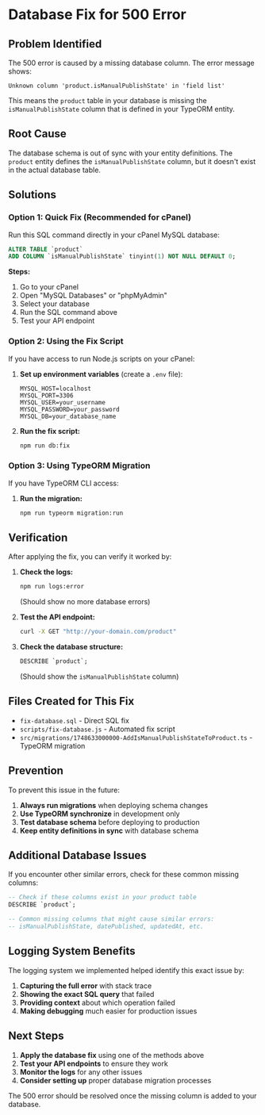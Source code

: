 # Database Fix for 500 Error

## Problem Identified

The 500 error is caused by a missing database column. The error message shows:

```
Unknown column 'product.isManualPublishState' in 'field list'
```

This means the `product` table in your database is missing the `isManualPublishState` column that is defined in your TypeORM entity.

## Root Cause

The database schema is out of sync with your entity definitions. The `product` entity defines the `isManualPublishState` column, but it doesn't exist in the actual database table.

## Solutions

### Option 1: Quick Fix (Recommended for cPanel)

Run this SQL command directly in your cPanel MySQL database:

```sql
ALTER TABLE `product`
ADD COLUMN `isManualPublishState` tinyint(1) NOT NULL DEFAULT 0;
```

**Steps:**

1. Go to your cPanel
2. Open "MySQL Databases" or "phpMyAdmin"
3. Select your database
4. Run the SQL command above
5. Test your API endpoint

### Option 2: Using the Fix Script

If you have access to run Node.js scripts on your cPanel:

1. **Set up environment variables** (create a `.env` file):

   ```env
   MYSQL_HOST=localhost
   MYSQL_PORT=3306
   MYSQL_USER=your_username
   MYSQL_PASSWORD=your_password
   MYSQL_DB=your_database_name
   ```

2. **Run the fix script:**
   ```bash
   npm run db:fix
   ```

### Option 3: Using TypeORM Migration

If you have TypeORM CLI access:

1. **Run the migration:**
   ```bash
   npm run typeorm migration:run
   ```

## Verification

After applying the fix, you can verify it worked by:

1. **Check the logs:**

   ```bash
   npm run logs:error
   ```

   (Should show no more database errors)

2. **Test the API endpoint:**

   ```bash
   curl -X GET "http://your-domain.com/product"
   ```

3. **Check the database structure:**
   ```sql
   DESCRIBE `product`;
   ```
   (Should show the `isManualPublishState` column)

## Files Created for This Fix

- `fix-database.sql` - Direct SQL fix
- `scripts/fix-database.js` - Automated fix script
- `src/migrations/1748633000000-AddIsManualPublishStateToProduct.ts` - TypeORM migration

## Prevention

To prevent this issue in the future:

1. **Always run migrations** when deploying schema changes
2. **Use TypeORM synchronize** in development only
3. **Test database schema** before deploying to production
4. **Keep entity definitions in sync** with database schema

## Additional Database Issues

If you encounter other similar errors, check for these common missing columns:

```sql
-- Check if these columns exist in your product table
DESCRIBE `product`;

-- Common missing columns that might cause similar errors:
-- isManualPublishState, datePublished, updatedAt, etc.
```

## Logging System Benefits

The logging system we implemented helped identify this exact issue by:

1. **Capturing the full error** with stack trace
2. **Showing the exact SQL query** that failed
3. **Providing context** about which operation failed
4. **Making debugging** much easier for production issues

## Next Steps

1. **Apply the database fix** using one of the methods above
2. **Test your API endpoints** to ensure they work
3. **Monitor the logs** for any other issues
4. **Consider setting up** proper database migration processes

The 500 error should be resolved once the missing column is added to your database.
